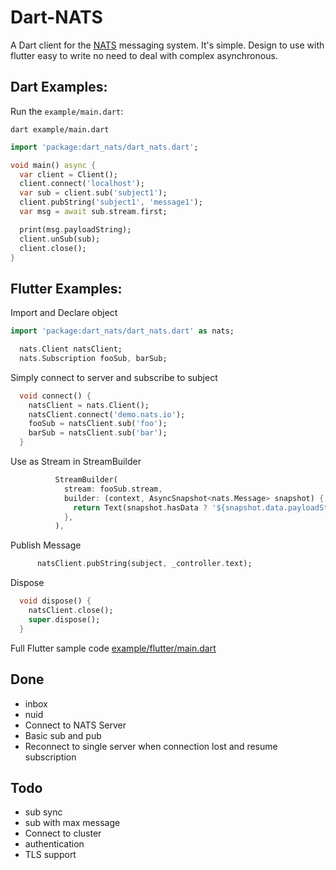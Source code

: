 # Dart-NATS 
A Dart client for the [NATS](https://nats.io) messaging system. It's simple. Design to use with flutter easy to write no need to deal with complex asynchronous.

## Dart Examples:

Run the `example/main.dart`:

```
dart example/main.dart
```

```dart
import 'package:dart_nats/dart_nats.dart';

void main() async {
  var client = Client();
  client.connect('localhost');
  var sub = client.sub('subject1');
  client.pubString('subject1', 'message1');
  var msg = await sub.stream.first;

  print(msg.payloadString);
  client.unSub(sub);
  client.close();
}
```

## Flutter Examples:

Import and Declare object
```dart
import 'package:dart_nats/dart_nats.dart' as nats;

  nats.Client natsClient;
  nats.Subscription fooSub, barSub;
```

Simply connect to server and subscribe to subject
```dart
  void connect() {
    natsClient = nats.Client();
    natsClient.connect('demo.nats.io');
    fooSub = natsClient.sub('foo');
    barSub = natsClient.sub('bar');
  }
```
Use as Stream in StreamBuilder
```dart
          StreamBuilder(
            stream: fooSub.stream,
            builder: (context, AsyncSnapshot<nats.Message> snapshot) {
              return Text(snapshot.hasData ? '${snapshot.data.payloadString}' : '');
            },
          ),
```

Publish Message
```dart
      natsClient.pubString(subject, _controller.text);
```

Dispose 
```dart
  void dispose() {
    natsClient.close();
    super.dispose();
  }
```

Full Flutter sample code [example/flutter/main.dart](https://github.com/chartchuo/dart-nats/blob/master/example/flutter/main_dart)

## Done
* inbox
* nuid
* Connect to NATS Server
* Basic sub and pub 
* Reconnect to single server when connection lost and resume subscription


## Todo
* sub sync
* sub with max message
* Connect to cluster 
* authentication
* TLS support